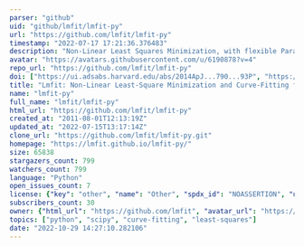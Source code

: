 ```yaml
---
parser: "github"
uid: "github/lmfit/lmfit-py"
url: "https://github.com/lmfit/lmfit-py"
timestamp: "2022-07-17 17:21:36.376483"
description: "Non-Linear Least Squares Minimization, with flexible Parameter settings, based on scipy.optimize, and with many additional classes and methods for curve fitting. "
avatar: "https://avatars.githubusercontent.com/u/6190878?v=4"
repo_url: "https://github.com/lmfit/lmfit-py"
doi: ["https://ui.adsabs.harvard.edu/abs/2014ApJ...790...93P", "https://ui.adsabs.harvard.edu/abs/2016ascl.soft06014N/abstract"]
title: "Lmfit: Non-Linear Least-Square Minimization and Curve-Fitting for Python"
name: "lmfit-py"
full_name: "lmfit/lmfit-py"
html_url: "https://github.com/lmfit/lmfit-py"
created_at: "2011-08-01T12:13:19Z"
updated_at: "2022-07-15T13:17:14Z"
clone_url: "https://github.com/lmfit/lmfit-py.git"
homepage: "https://lmfit.github.io/lmfit-py/"
size: 65838
stargazers_count: 799
watchers_count: 799
language: "Python"
open_issues_count: 7
license: {"key": "other", "name": "Other", "spdx_id": "NOASSERTION", "url": null, "node_id": "MDc6TGljZW5zZTA="}
subscribers_count: 30
owner: {"html_url": "https://github.com/lmfit", "avatar_url": "https://avatars.githubusercontent.com/u/6190878?v=4", "login": "lmfit", "type": "Organization"}
topics: ["python", "scipy", "curve-fitting", "least-squares"]
date: "2022-10-29 14:27:10.282106"
---
```

